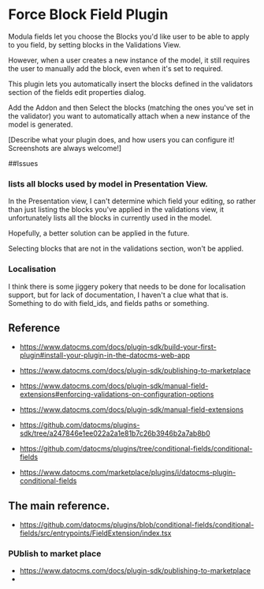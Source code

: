 # Force Block Field Plugin

Modula fields let you choose the Blocks you'd like user to be able to apply to you field, by setting blocks in the Validations View. 

However, when a user creates a new instance of the model, it still requires the user to manually add the block, even when it's set to required.

This plugin lets you automatically insert the blocks defined in the validators section of the fields edit properties
dialog. 

Add the Addon and then Select the blocks (matching the ones you've set in the validator) you want to automatically attach
when a new instance of the model is generated.

[Describe what your plugin does, and how users you can configure it! Screenshots are always welcome!]

##Issues
### lists all blocks used by model in Presentation View.
In the Presentation view, I can't determine which field your editing, so rather than just listing the blocks
you've applied in the validations view, it unfortunately lists all the blocks in currently used in the model. 

Hopefully, a better solution can be applied in the future. 

Selecting blocks that are not in the validations section, won't be applied. 

### Localisation
I think there is some jiggery pokery that needs to be done for localisation support, but for lack of documentation, I haven't a clue what that is.
Something to do with field_ids, and fields paths or something.


## Reference
 * https://www.datocms.com/docs/plugin-sdk/build-your-first-plugin#install-your-plugin-in-the-datocms-web-app
 * https://www.datocms.com/docs/plugin-sdk/publishing-to-marketplace

* https://www.datocms.com/docs/plugin-sdk/manual-field-extensions#enforcing-validations-on-configuration-options
* https://www.datocms.com/docs/plugin-sdk/manual-field-extensions
* https://github.com/datocms/plugins-sdk/tree/a247846e1ee022a2a1e81b7c26b3946b2a7ab8b0
* https://github.com/datocms/plugins/tree/conditional-fields/conditional-fields
* https://www.datocms.com/marketplace/plugins/i/datocms-plugin-conditional-fields
    
## The main reference.
* https://github.com/datocms/plugins/blob/conditional-fields/conditional-fields/src/entrypoints/FieldExtension/index.tsx

### PUblish to market place

* https://www.datocms.com/docs/plugin-sdk/publishing-to-marketplace
* 